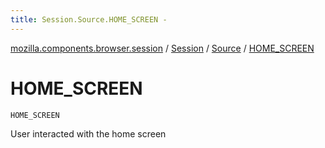 ```yaml
---
title: Session.Source.HOME_SCREEN - 
---
```


[mozilla.components.browser.session](../../index.html) / [Session](../index.html) / [Source](index.html) / [HOME_SCREEN](./-h-o-m-e_-s-c-r-e-e-n.html)

# HOME_SCREEN

`HOME_SCREEN`

User interacted with the home screen

